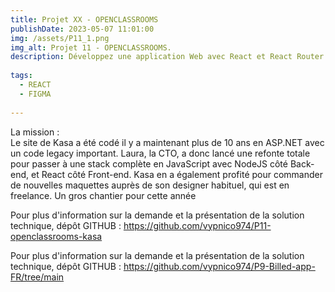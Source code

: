 ```yaml
---
title: Projet XX - OPENCLASSROOMS
publishDate: 2023-05-07 11:01:00
img: /assets/P11_1.png
img_alt: Projet 11 - OPENCLASSROOMS.
description: Développez une application Web avec React et React Router.
  
tags:
  - REACT
  - FIGMA
 
---
```


La mission :<br>
Le site de Kasa a été codé il y a maintenant plus de 10 ans en ASP.NET avec un code legacy important. Laura, la CTO, a donc lancé une refonte totale pour passer à une stack complète en JavaScript avec NodeJS côté Back-end, et React côté Front-end. Kasa en a également profité pour commander de nouvelles maquettes auprès de son designer habituel, qui est en freelance. Un gros chantier pour cette année 


Pour plus d'information sur la demande et la présentation de la solution technique, dépôt GITHUB : https://github.com/vypnico974/P11-openclassrooms-kasa


Pour plus d'information sur la demande et la présentation de la solution technique, dépôt GITHUB : https://github.com/vypnico974/P9-Billed-app-FR/tree/main
